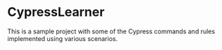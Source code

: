# CypressLearner
This is a sample project with some of the Cypress commands and rules implemented using various scenarios.
